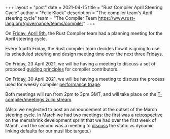 +++
layout = "post"
date = 2021-04-15
title = "Rust Compiler April Steering Cycle"
author = "Felix Klock"
description = "The compiler team's April steering cycle"
team = "The Compiler Team <https://www.rust-lang.org/governance/teams/compiler>"
+++

On [Friday, April 9th][apr-9-zulip-archive], the Rust Compiler team had a planning meeting for the April steering cycle.

[apr-9-zulip-archive]: https://zulip-archive.rust-lang.org/238009tcompilermeetings/96901planningmeeting20210409.html

Every fourth Friday, the Rust compiler team decides how
it is going to use its scheduled steering and design meeting time over the next
three Fridays.

On Friday, 23 April 2021, we will be having a meeting to discuss a
set of proposed [guiding principles][] for compiler contributors.

[guiding principles]: https://github.com/rust-lang/compiler-team/issues/424

On Friday, 30 April 2021, we will be having a meeting to discuss the
process used for weekly compiler [performance triage][].

[performance triage]: https://github.com/rust-lang/compiler-team/issues/400

Both meetings will run from 2pm to 3pm GMT, and will take place on the
[T-compiler/meetings zulip stream][zulip].

[zulip]: https://rust-lang.zulipchat.com/#narrow/stream/238009-t-compiler.2Fmeetings

(Also: we neglected to post an announcement at the outset of the March steering
cycle. In March we had two meetings: the first was a [retrospective][] on the
memshrink development sprint that we had over the first week of March, and the
second was a meeting to [discuss][musl-discussion] the static vs dynamic linking
defaults for our musl libc targets.)

[retrospective]: https://github.com/rust-lang/compiler-team/issues/412

[musl-discussion]: https://github.com/rust-lang/compiler-team/issues/416
